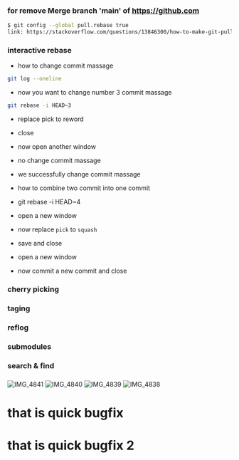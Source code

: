 ### for remove Merge branch 'main' of https://github.com
```sh
$ git config --global pull.rebase true
link: https://stackoverflow.com/questions/13846300/how-to-make-git-pull-use-rebase-by-default-for-all-my-repositories
```


### interactive rebase 
- how to change commit massage 

```bash
git log --oneline
```
- now you want to change number 3 commit massage 

```bash
git rebase -i HEAD~3
```

- replace pick to reword

- close 
- now open another window

- no change commit massage 

- we successfully change commit massage 
- how to combine two commit into one commit 

- git rebase -i HEAD~4
- open a new window

- now replace `pick` to `squash`

- save and close 
- open a new window 

- now commit a new commit and close 

### cherry picking






### taging




### reflog




### submodules




### search & find




### 
### 



![IMG_4841](https://user-images.githubusercontent.com/58136550/143461142-042e332b-9fd5-48a0-8e76-ee357678ae14.JPG)
![IMG_4840](https://user-images.githubusercontent.com/58136550/143461162-42eff790-cb6d-44a8-b96e-0bbfda0277c5.JPG)
![IMG_4839](https://user-images.githubusercontent.com/58136550/143461174-49373b61-6207-46ca-8072-57d78dc5d197.JPG)
![IMG_4838](https://user-images.githubusercontent.com/58136550/143461182-34c522f2-1a50-4346-be77-73fbd857b6f0.JPG)



# that is quick bugfix
# that is quick bugfix 2